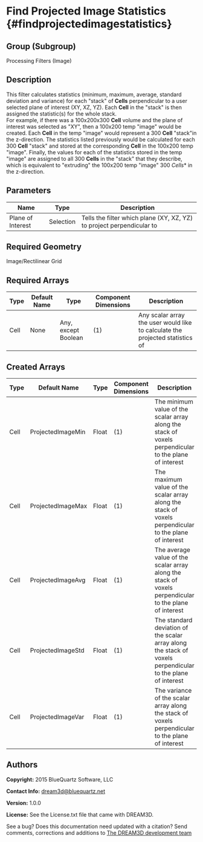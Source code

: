 Find Projected Image Statistics {#findprojectedimagestatistics}
======

## Group (Subgroup) ##
Processing Filters (Image)

## Description ##
This filter calculates statistics (minimum, maximum, average, standard deviation and variance) for each "stack" of **Cells** perpendicular to a user selected plane of interest (XY, XZ, YZ).  Each **Cell** in the "stack" is then assigned the statistic(s) for the whole stack.  
For example, if there was a 100x200x300 **Cell** volume and the plane of interest was selected as "XY", then a 100x200 temp "image" would be created.  Each **Cell** in the temp "image" would represent a 300 **Cell** "stack"in the z-direction.  The statistics listed previously would be calculated for each 300 **Cell** "stack" and stored at the corresponding **Cell** in the 100x200 temp "image".  Finally, the values for each of the statistics stored in the temp "image" are assigned to all 300 **Cells** in the "stack" that they describe, which is equivalent to "extruding" the 100x200 temp "image" 300 *Cells** in the z-direction. 

## Parameters ##
| Name | Type | Description |
|------|------|------|
| Plane of Interest | Selection | Tells the filter which plane (XY, XZ, YZ) to project perpendicular to |

## Required Geometry ##
Image/Rectilinear Grid

## Required Arrays ##
| Type | Default Name | Type | Component Dimensions | Description |
|------|--------------|-------------|---------|-----|
| Cell | None | Any, except Boolean | (1) | Any scalar array the user would like to calculate the projected statistics of |

## Created Arrays ##
| Type | Default Name | Type | Component Dimensions | Description |
|------|--------------|-------------|---------|-----|
| Cell | ProjectedImageMin | Float | (1) | The minimum value of the scalar array along the stack of voxels perpendicular to the plane of interest |
| Cell | ProjectedImageMax | Float | (1) | The maximum value of the scalar array along the stack of voxels perpendicular to the plane of interest |
| Cell | ProjectedImageAvg | Float | (1) | The average value of the scalar array along the stack of voxels perpendicular to the plane of interest |
| Cell | ProjectedImageStd | Float | (1) | The standard deviation of the scalar array along the stack of voxels perpendicular to the plane of interest |
| Cell | ProjectedImageVar | Float | (1) | The variance of the scalar array along the stack of voxels perpendicular to the plane of interest |

## Authors ##

**Copyright:** 2015 BlueQuartz Software, LLC

**Contact Info:** dream3d@bluequartz.net

**Version:** 1.0.0

**License:**  See the License.txt file that came with DREAM3D.




See a bug? Does this documentation need updated with a citation? Send comments, corrections and additions to [The DREAM3D development team](mailto:dream3d@bluequartz.net?subject=Documentation%20Correction)


